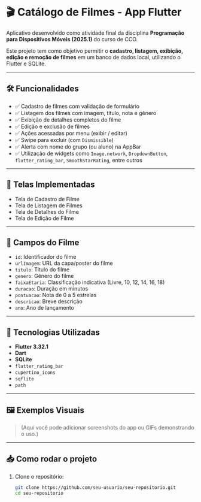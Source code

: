 # 🎬 Catálogo de Filmes - App Flutter

Aplicativo desenvolvido como atividade final da disciplina **Programação para Dispositivos Móveis (2025.1)** do curso de CCO.

Este projeto tem como objetivo permitir o **cadastro, listagem, exibição, edição e remoção de filmes** em um banco de dados local, utilizando o Flutter e SQLite.

---

## 🛠️ Funcionalidades

- ✅ Cadastro de filmes com validação de formulário
- ✅ Listagem dos filmes com imagem, título, nota e gênero
- ✅ Exibição de detalhes completos do filme
- ✅ Edição e exclusão de filmes
- ✅ Ações acessadas por menu (exibir / editar)
- ✅ Swipe para excluir (com `Dismissible`)
- ✅ Alerta com nome do grupo (ou aluno) na AppBar
- ✅ Utilização de widgets como `Image.network`, `DropdownButton`, `flutter_rating_bar`, `SmoothStarRating`, entre outros

---

## 📱 Telas Implementadas

- Tela de Cadastro de Filme
- Tela de Listagem de Filmes
- Tela de Detalhes do Filme
- Tela de Edição de Filme

---

## 🧩 Campos do Filme

- `id`: Identificador do filme
- `urlImagem`: URL da capa/poster do filme
- `titulo`: Título do filme
- `genero`: Gênero do filme
- `faixaEtaria`: Classificação indicativa (Livre, 10, 12, 14, 16, 18)
- `duracao`: Duração em minutos
- `pontuacao`: Nota de 0 a 5 estrelas
- `descricao`: Breve descrição
- `ano`: Ano de lançamento

---

## 🧪 Tecnologias Utilizadas

- **Flutter 3.32.1**
- **Dart**
- **SQLite**
- `flutter_rating_bar`
- `cupertino_icons`
- `sqflite`
- `path`

---

## 🖼️ Exemplos Visuais

> (Aqui você pode adicionar screenshots do app ou GIFs demonstrando o uso.)

---

## 📥 Como rodar o projeto

1. Clone o repositório:
   ```bash
   git clone https://github.com/seu-usuario/seu-repositorio.git
   cd seu-repositorio
